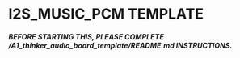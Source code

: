 # I2S_MUSIC_PCM TEMPLATE

##### BEFORE STARTING THIS, PLEASE COMPLETE /A1_thinker_audio_board_template/README.md INSTRUCTIONS.
